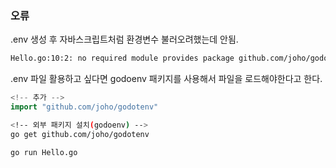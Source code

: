 ### 오류

.env 생성 후 자바스크립트처럼 환경변수 불러오려했는데 안됨.

```bash
Hello.go:10:2: no required module provides package github.com/joho/godotenv: go.mod file not found in current directory or any parent directory; see 'go help modules'
```

.env 파일 활용하고 싶다면 godoenv 패키지를 사용해서 파일을 로드해야한다고 한다.

```go
<!-- 추가 -->
import "github.com/joho/godotenv"
```

```bash
<!-- 외부 패키지 설치(godoenv) -->
go get github.com/joho/godotenv
```

```bash
go run Hello.go
```
